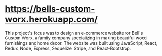 # https://bells-custom-worx.herokuapp.com/

This project's focus was to design an e-commerce website for Bell's Custom Worx, a family company specializing in making beautiful wood furnishings and home decor. The website was built using JavaScript, React, Redux, Node, Express, Sequelize, Stripe, and React-Bootstrap.
